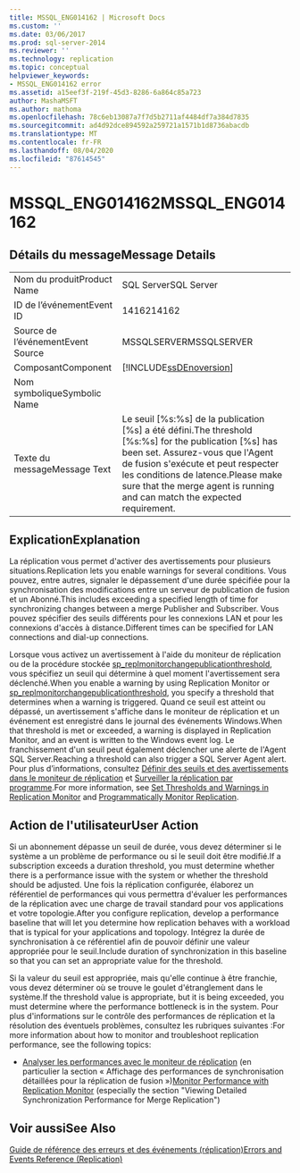```yaml
---
title: MSSQL_ENG014162 | Microsoft Docs
ms.custom: ''
ms.date: 03/06/2017
ms.prod: sql-server-2014
ms.reviewer: ''
ms.technology: replication
ms.topic: conceptual
helpviewer_keywords:
- MSSQL_ENG014162 error
ms.assetid: a15eef3f-219f-45d3-8286-6a864c85a723
author: MashaMSFT
ms.author: mathoma
ms.openlocfilehash: 78c6eb13087a7f7d5b2711af4484df7a384d7835
ms.sourcegitcommit: ad4d92dce894592a259721a1571b1d8736abacdb
ms.translationtype: MT
ms.contentlocale: fr-FR
ms.lasthandoff: 08/04/2020
ms.locfileid: "87614545"
---
```

# <a name="mssql_eng014162"></a><span data-ttu-id="749d5-102">MSSQL_ENG014162</span><span class="sxs-lookup"><span data-stu-id="749d5-102">MSSQL_ENG014162</span></span>
    
## <a name="message-details"></a><span data-ttu-id="749d5-103">Détails du message</span><span class="sxs-lookup"><span data-stu-id="749d5-103">Message Details</span></span>  
  
|||  
|-|-|  
|<span data-ttu-id="749d5-104">Nom du produit</span><span class="sxs-lookup"><span data-stu-id="749d5-104">Product Name</span></span>|<span data-ttu-id="749d5-105">SQL Server</span><span class="sxs-lookup"><span data-stu-id="749d5-105">SQL Server</span></span>|  
|<span data-ttu-id="749d5-106">ID de l’événement</span><span class="sxs-lookup"><span data-stu-id="749d5-106">Event ID</span></span>|<span data-ttu-id="749d5-107">14162</span><span class="sxs-lookup"><span data-stu-id="749d5-107">14162</span></span>|  
|<span data-ttu-id="749d5-108">Source de l’événement</span><span class="sxs-lookup"><span data-stu-id="749d5-108">Event Source</span></span>|<span data-ttu-id="749d5-109">MSSQLSERVER</span><span class="sxs-lookup"><span data-stu-id="749d5-109">MSSQLSERVER</span></span>|  
|<span data-ttu-id="749d5-110">Composant</span><span class="sxs-lookup"><span data-stu-id="749d5-110">Component</span></span>|[!INCLUDE[ssDEnoversion](../../includes/ssdenoversion-md.md)]|  
|<span data-ttu-id="749d5-111">Nom symbolique</span><span class="sxs-lookup"><span data-stu-id="749d5-111">Symbolic Name</span></span>||  
|<span data-ttu-id="749d5-112">Texte du message</span><span class="sxs-lookup"><span data-stu-id="749d5-112">Message Text</span></span>|<span data-ttu-id="749d5-113">Le seuil [%s:%s] de la publication [%s] a été défini.</span><span class="sxs-lookup"><span data-stu-id="749d5-113">The threshold [%s:%s] for the publication [%s] has been set.</span></span> <span data-ttu-id="749d5-114">Assurez-vous que l'Agent de fusion s'exécute et peut respecter les conditions de latence.</span><span class="sxs-lookup"><span data-stu-id="749d5-114">Please make sure that the merge agent is running and can match the expected requirement.</span></span>|  
  
## <a name="explanation"></a><span data-ttu-id="749d5-115">Explication</span><span class="sxs-lookup"><span data-stu-id="749d5-115">Explanation</span></span>  
 <span data-ttu-id="749d5-116">La réplication vous permet d'activer des avertissements pour plusieurs situations.</span><span class="sxs-lookup"><span data-stu-id="749d5-116">Replication lets you enable warnings for several conditions.</span></span> <span data-ttu-id="749d5-117">Vous pouvez, entre autres, signaler le dépassement d'une durée spécifiée pour la synchronisation des modifications entre un serveur de publication de fusion et un Abonné.</span><span class="sxs-lookup"><span data-stu-id="749d5-117">This includes exceeding a specified length of time for synchronizing changes between a merge Publisher and Subscriber.</span></span> <span data-ttu-id="749d5-118">Vous pouvez spécifier des seuils différents pour les connexions LAN et pour les connexions d'accès à distance.</span><span class="sxs-lookup"><span data-stu-id="749d5-118">Different times can be specified for LAN connections and dial-up connections.</span></span>  
  
 <span data-ttu-id="749d5-119">Lorsque vous activez un avertissement à l'aide du moniteur de réplication ou de la procédure stockée [sp_replmonitorchangepublicationthreshold](/sql/relational-databases/system-stored-procedures/sp-replmonitorchangepublicationthreshold-transact-sql), vous spécifiez un seuil qui détermine à quel moment l'avertissement sera déclenché.</span><span class="sxs-lookup"><span data-stu-id="749d5-119">When you enable a warning by using Replication Monitor or [sp_replmonitorchangepublicationthreshold](/sql/relational-databases/system-stored-procedures/sp-replmonitorchangepublicationthreshold-transact-sql), you specify a threshold that determines when a warning is triggered.</span></span> <span data-ttu-id="749d5-120">Quand ce seuil est atteint ou dépassé, un avertissement s'affiche dans le moniteur de réplication et un événement est enregistré dans le journal des événements Windows.</span><span class="sxs-lookup"><span data-stu-id="749d5-120">When that threshold is met or exceeded, a warning is displayed in Replication Monitor, and an event is written to the Windows event log.</span></span> <span data-ttu-id="749d5-121">Le franchissement d'un seuil peut également déclencher une alerte de l'Agent SQL Server.</span><span class="sxs-lookup"><span data-stu-id="749d5-121">Reaching a threshold can also trigger a SQL Server Agent alert.</span></span> <span data-ttu-id="749d5-122">Pour plus d’informations, consultez [Définir des seuils et des avertissements dans le moniteur de réplication](monitor/set-thresholds-and-warnings-in-replication-monitor.md) et [Surveiller la réplication par programme](monitoring-replication.md).</span><span class="sxs-lookup"><span data-stu-id="749d5-122">For more information, see [Set Thresholds and Warnings in Replication Monitor](monitor/set-thresholds-and-warnings-in-replication-monitor.md) and [Programmatically Monitor Replication](monitoring-replication.md).</span></span>  
  
## <a name="user-action"></a><span data-ttu-id="749d5-123">Action de l'utilisateur</span><span class="sxs-lookup"><span data-stu-id="749d5-123">User Action</span></span>  
 <span data-ttu-id="749d5-124">Si un abonnement dépasse un seuil de durée, vous devez déterminer si le système a un problème de performance ou si le seuil doit être modifié.</span><span class="sxs-lookup"><span data-stu-id="749d5-124">If a subscription exceeds a duration threshold, you must determine whether there is a performance issue with the system or whether the threshold should be adjusted.</span></span> <span data-ttu-id="749d5-125">Une fois la réplication configurée, élaborez un référentiel de performances qui vous permettra d'évaluer les performances de la réplication avec une charge de travail standard pour vos applications et votre topologie.</span><span class="sxs-lookup"><span data-stu-id="749d5-125">After you configure replication, develop a performance baseline that will let you determine how replication behaves with a workload that is typical for your applications and topology.</span></span> <span data-ttu-id="749d5-126">Intégrez la durée de synchronisation à ce référentiel afin de pouvoir définir une valeur appropriée pour le seuil.</span><span class="sxs-lookup"><span data-stu-id="749d5-126">Include duration of synchronization in this baseline so that you can set an appropriate value for the threshold.</span></span>  
  
 <span data-ttu-id="749d5-127">Si la valeur du seuil est appropriée, mais qu'elle continue à être franchie, vous devez déterminer où se trouve le goulet d'étranglement dans le système.</span><span class="sxs-lookup"><span data-stu-id="749d5-127">If the threshold value is appropriate, but it is being exceeded, you must determine where the performance bottleneck is in the system.</span></span> <span data-ttu-id="749d5-128">Pour plus d'informations sur le contrôle des performances de réplication et la résolution des éventuels problèmes, consultez les rubriques suivantes :</span><span class="sxs-lookup"><span data-stu-id="749d5-128">For more information about how to monitor and troubleshoot replication performance, see the following topics:</span></span>  
  
-   <span data-ttu-id="749d5-129">[Analyser les performances avec le moniteur de réplication](monitor/monitor-performance-with-replication-monitor.md) (en particulier la section « Affichage des performances de synchronisation détaillées pour la réplication de fusion »)</span><span class="sxs-lookup"><span data-stu-id="749d5-129">[Monitor Performance with Replication Monitor](monitor/monitor-performance-with-replication-monitor.md) (especially the section "Viewing Detailed Synchronization Performance for Merge Replication")</span></span>  
  
## <a name="see-also"></a><span data-ttu-id="749d5-130">Voir aussi</span><span class="sxs-lookup"><span data-stu-id="749d5-130">See Also</span></span>  
 [<span data-ttu-id="749d5-131">Guide de référence des erreurs et des événements &#40;réplication&#41;</span><span class="sxs-lookup"><span data-stu-id="749d5-131">Errors and Events Reference &#40;Replication&#41;</span></span>](errors-and-events-reference-replication.md)  
  
  
